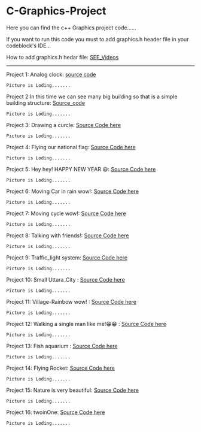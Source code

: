 # C-Graphics-Project
Here you can find the c++ Graphics project code......  

If you want to run this code you must to add graphics.h header file in your codeblock's IDE...

How to add graphics.h hedar file: [SEE_Videos](https://youtu.be/c7mJ0Qh9Dpk)

------------------------------------------------------------------------------------------------------------

Project 1: Analog clock: [source code](https://github.com/me-badsha/C-Graphics-Project/blob/main/All%20Graphics%20Project%20Code/Analog%20clock.cpp)

    Picture is Loding.......

Project 2:In this time we can see many big building so that is a simple building structure: [Source_code](https://github.com/me-badsha/C-Graphics-Project/blob/main/All%20Graphics%20Project%20Code/Building.cpp)

    Picture is Loding.......

Project 3: Drawing a curcle: [Source Code here](https://github.com/me-badsha/C-Graphics-Project/blob/main/All%20Graphics%20Project%20Code/Draw%20a%20circle.cpp)

    Picture is Loding.......

Project 4: Flying our national flag: [Source Code here](https://github.com/me-badsha/C-Graphics-Project/blob/main/All%20Graphics%20Project%20Code/Flying%20the%20flag.cpp)

    Picture is Loding.......

Project 5: Hey hey! HAPPY NEW YEAR 😃: [Source Code here](https://github.com/me-badsha/C-Graphics-Project/blob/main/All%20Graphics%20Project%20Code/Happy_New_Year.cpp)

    Picture is Loding.......

Project 6: Moving Car in rain wow!: [Source Code here](https://github.com/me-badsha/C-Graphics-Project/blob/main/All%20Graphics%20Project%20Code/Moving%20Car%20in%20rain.cpp)

    Picture is Loding.......

Project 7: Moving cycle wow!: [Source Code here](https://github.com/me-badsha/C-Graphics-Project/blob/main/All%20Graphics%20Project%20Code/Moving%20Cycle.cpp)

    Picture is Loding.......

Project 8: Talking with friends!: [Source Code here](https://github.com/me-badsha/C-Graphics-Project/blob/main/All%20Graphics%20Project%20Code/Talking%20friend.cpp)

    Picture is Loding.......

Project 9: Traffic_light system: [Source Code here](https://github.com/me-badsha/C-Graphics-Project/blob/main/All%20Graphics%20Project%20Code/Traffic_light.cpp)

    Picture is Loding.......

Project 10: Small Uttara_City : [Source Code here](https://github.com/me-badsha/C-Graphics-Project/blob/main/All%20Graphics%20Project%20Code/Uttara_City.cpp)

    Picture is Loding.......

Project 11: Village-Rainbow wow! : [Source Code here](https://github.com/me-badsha/C-Graphics-Project/blob/main/All%20Graphics%20Project%20Code/Village-Rainbow.cpp)

    Picture is Loding.......

Project 12: Walking a single man like me!😁😁 : [Source Code here](https://github.com/me-badsha/C-Graphics-Project/blob/main/All%20Graphics%20Project%20Code/Walking%20man.cpp)

    Picture is Loding.......

Project 13: Fish aquarium : [Source Code here](https://github.com/me-badsha/C-Graphics-Project/blob/main/All%20Graphics%20Project%20Code/fish%20aquarium.cpp)

    Picture is Loding.......

Project 14: Flying Rocket: [Source Code here](https://github.com/me-badsha/C-Graphics-Project/blob/main/All%20Graphics%20Project%20Code/flying%20Rocket.cpp)

    Picture is Loding.......

Project 15: Nature is very beautiful: [Source Code here](https://github.com/me-badsha/C-Graphics-Project/blob/main/All%20Graphics%20Project%20Code/nature%20beauty.cpp)

    Picture is Loding.......

Project 16: twoinOne: [Source Code here](https://github.com/me-badsha/C-Graphics-Project/blob/main/All%20Graphics%20Project%20Code/twoinOne.cpp)

    Picture is Loding.......


